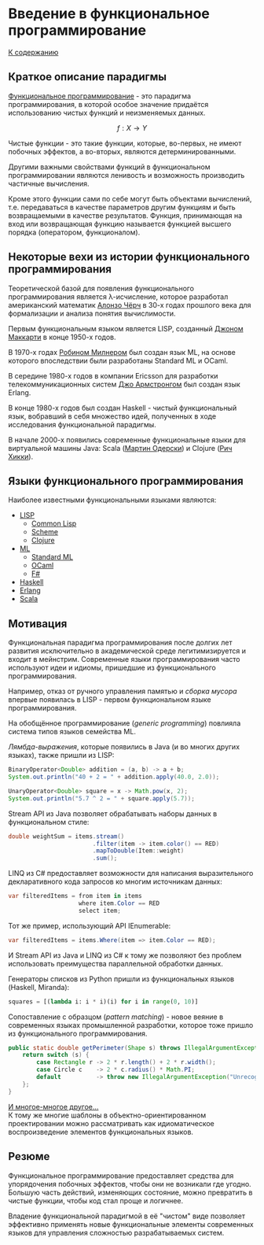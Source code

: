 # Введение в функциональное программирование

[К содержанию](../../README.md)

## Краткое описание парадигмы

[Функциональное программирование](https://ru.wikipedia.org/wiki/%D0%A4%D1%83%D0%BD%D0%BA%D1%86%D0%B8%D0%BE%D0%BD%D0%B0%D0%BB%D1%8C%D0%BD%D0%BE%D0%B5_%D0%BF%D1%80%D0%BE%D0%B3%D1%80%D0%B0%D0%BC%D0%BC%D0%B8%D1%80%D0%BE%D0%B2%D0%B0%D0%BD%D0%B8%D0%B5) - это парадигма программирования, в которой особое значение придаётся использованию чистых функций и неизменяемых данных.

$$
f : X \rightarrow Y
$$

Чистые функции - это такие функции, которые, во-первых, не имеют побочных эффектов, а во-вторых, являются детерминированными.

Другими важными свойствами функций в функциональном программировании являются ленивость и возможность производить частичные вычисления.

Кроме этого функции сами по себе могут быть объектами вычислений, т.е. передаваться в качестве параметров другим функциям и быть возвращаемыми в качестве результатов. Функция, принимающая на вход или возвращающая функцию называется функцией высшего порядка (оператором, функционалом).

## Некоторые вехи из истории функционального программирования

Теоретической базой для появления функционального программирования является λ-исчисление, которое разработал американский математик [Алонзо Чёрч](https://ru.wikipedia.org/wiki/%D0%A7%D1%91%D1%80%D1%87,_%D0%90%D0%BB%D0%BE%D0%BD%D0%B7%D0%BE) в 30-х годах прошлого века для формализации и анализа понятия вычислимости.

Первым функциональным языком является LISP, созданный [Джоном Маккарти](https://ru.wikipedia.org/wiki/%D0%9C%D0%B0%D0%BA%D0%BA%D0%B0%D1%80%D1%82%D0%B8,_%D0%94%D0%B6%D0%BE%D0%BD) в конце 1950-х годов.

В 1970-х годах [Робином Милнером](https://ru.wikipedia.org/wiki/%D0%9C%D0%B8%D0%BB%D0%BD%D0%B5%D1%80,_%D0%A0%D0%BE%D0%B1%D0%B8%D0%BD) был создан язык ML, на основе которого впоследствии были разработаны Standard ML и OCaml.

В середине 1980-х годов в компании Ericsson для разработки телекоммуникационных систем [Джо Армстронгом](https://ru.wikipedia.org/wiki/%D0%90%D1%80%D0%BC%D1%81%D1%82%D1%80%D0%BE%D0%BD%D0%B3,_%D0%94%D0%B6%D0%BE_(%D0%BF%D1%80%D0%BE%D0%B3%D1%80%D0%B0%D0%BC%D0%BC%D0%B8%D1%81%D1%82)) был создан язык Erlang.

В конце 1980-х годов был создан Haskell - чистый функциональный язык, вобравший в себя множество идей, полученных в ходе исследования функциональной парадигмы.

В начале 2000-х появились современные функциональные языки для виртуальной машины Java: Scala ([Мартин Одерски](https://ru.wikipedia.org/wiki/%D0%9E%D0%B4%D0%B5%D1%80%D1%81%D0%BA%D0%B8,_%D0%9C%D0%B0%D1%80%D1%82%D0%B8%D0%BD)) и Clojure ([Рич Хикки](https://ru.wikipedia.org/wiki/%D0%A5%D0%B8%D0%BA%D0%BA%D0%B8,_%D0%A0%D0%B8%D1%87%D0%B0%D1%80%D0%B4)).

## Языки функционального программирования

Наиболее известными функциональными языками являются:
- [LISP](https://ru.wikipedia.org/wiki/%D0%9B%D0%B8%D1%81%D0%BF)
  - [Common Lisp](https://ru.wikipedia.org/wiki/Common_Lisp)
  - [Scheme](https://ru.wikipedia.org/wiki/Scheme)
  - [Clojure](https://ru.wikipedia.org/wiki/Clojure)
- [ML](https://ru.wikipedia.org/wiki/ML)
  - [Standard ML](https://ru.wikipedia.org/wiki/Standard_ML)
  - [OCaml](https://ru.wikipedia.org/wiki/OCaml)
  - [F#](https://ru.wikipedia.org/wiki/F_Sharp)
- [Haskell](https://ru.wikipedia.org/wiki/Haskell)
- [Erlang](https://ru.wikipedia.org/wiki/Erlang)
- [Scala](https://ru.wikipedia.org/wiki/Scala_(%D1%8F%D0%B7%D1%8B%D0%BA_%D0%BF%D1%80%D0%BE%D0%B3%D1%80%D0%B0%D0%BC%D0%BC%D0%B8%D1%80%D0%BE%D0%B2%D0%B0%D0%BD%D0%B8%D1%8F))

## Мотивация

Функциональная парадигма программирования после долгих лет развития исключительно в академической среде легитимизируется и входит в мейнстрим. Современные языки программирования часто используют идеи и идиомы, пришедшие из функционального программирования.

Например, отказ от ручного управления памятью и *сборка мусора* впервые появилась в LISP - первом функциональном языке программирования.

На обобщённое программирование (*generic programming*) повлияла система типов языков семейства ML.

*Лямбда-выражения*, которые появились в Java (и во многих других языках), также пришли из LISP:

```java
BinaryOperator<Double> addition = (a, b) -> a + b;
System.out.println("40 + 2 = " + addition.apply(40.0, 2.0));

UnaryOperator<Double> square = x -> Math.pow(x, 2);
System.out.println("5.7 ^ 2 = " + square.apply(5.7));
```

Stream API из Java позволяет обрабатывать наборы данных в функциональном стиле:

```java
double weightSum = items.stream()
                        .filter(item -> item.color() == RED)
                        .mapToDouble(Item::weight)
                        .sum();
```

LINQ из C# предоставляет возможности для написания выразительного декларативного кода запросов ко многим источникам данных:

```cs
var filteredItems = from item in items
                    where item.Color == RED
                    select item;
```

Тот же пример, использующий API IEnumerable:

```cs
var filteredItems = items.Where(item => item.Color == RED);
```

И Stream API из Java и LINQ из C# к тому же позволяют без проблем использовать преимущества параллельной обработки данных.

Генераторы списков из Python пришли из функциональных языков (Haskell, Miranda):

```python
squares = [(lambda i: i * i)(i) for i in range(0, 10)]
```

Сопоставление с образцом (*pattern matching*) - новое веяние в современных языках промышленной разработки, которое тоже пришло из функционального программирования.

```java
public static double getPerimeter(Shape s) throws IllegalArgumentException {
    return switch (s) {
        case Rectangle r -> 2 * r.length() + 2 * r.width();
        case Circle c    -> 2 * c.radius() * Math.PI;
        default          -> throw new IllegalArgumentException("Unrecognized shape");
    };
}
```

[И многое-многое другое...](https://habr.com/ru/companies/typeable/articles/589257/)  
К тому же многие шаблоны в объектно-ориентированном проектировании можно рассматривать как идиоматическое воспроизведение элементов функциональных языков.

## Резюме

Функциональное программирование предоставляет средства для упорядочения побочных эффектов, чтобы они не возникали где угодно. Большую часть действий, изменяющих состояние, можно превратить в чистые функции, чтобы код стал проще и логичнее.

Владение функциональной парадигмой в её "чистом" виде позволяет эффективно применять новые функциональные элементы современных языков для управления сложностью разрабатываемых систем.
